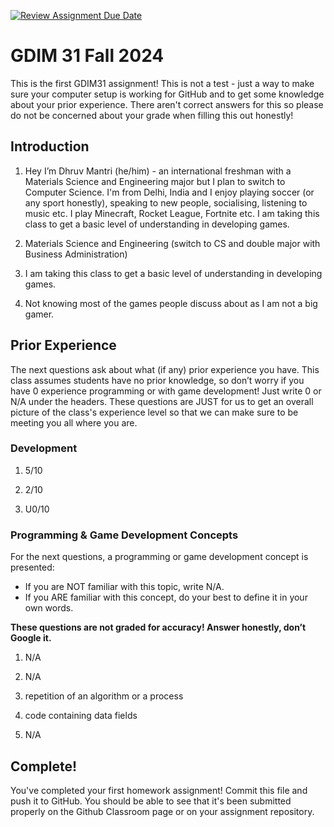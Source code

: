 [![Review Assignment Due Date](https://classroom.github.com/assets/deadline-readme-button-22041afd0340ce965d47ae6ef1cefeee28c7c493a6346c4f15d667ab976d596c.svg)](https://classroom.github.com/a/POQdLnh2)
# GDIM 31 Fall 2024

This is the first GDIM31 assignment! This is not a test - just a way to make sure your computer setup is working for GitHub and to get some knowledge about your prior experience. There aren't correct answers for this so please do not be concerned about your grade when filling this out honestly!

## Introduction

1. Hey I’m Dhruv Mantri (he/him) - an international freshman with a Materials Science and Engineering major but I plan to switch to Computer Science. I'm from Delhi, India and I enjoy playing soccer (or any sport honestly), speaking to new people, socialising, listening to music etc. I play Minecraft, Rocket League, Fortnite etc. I am taking this class to get a basic level of understanding in developing games.

2. Materials Science and Engineering (switch to CS and double major with Business Administration)

3. I am taking this class to get a basic level of understanding in developing games.

4. Not knowing most of the games people discuss about as I am not a big gamer.

## Prior Experience

The next questions ask about what (if any) prior experience you have. This class assumes students have no prior knowledge, so don’t worry if you have 0 experience programming or with game development! Just write 0 or N/A under the headers. These questions are JUST for us to get an overall picture of the class's experience level so that we can make sure to be meeting you all where you are.

### Development

1. 5/10

2. 2/10

3. U0/10

### Programming & Game Development Concepts

For the next questions, a programming or game development concept is presented:

 - If you are NOT familiar with this topic, write N/A.
 - If you ARE familiar with this concept, do your best to define it in your own words.

**These questions are not graded for accuracy! Answer honestly, don’t Google it.**

1. N/A

2. N/A

3. repetition of an algorithm or a process

4. code containing data fields

5. N/A

## Complete!

You've completed your first homework assignment! Commit this file and push it to GitHub. You should be able to see that it's been submitted properly on the Github Classroom page or on your assignment repository.
